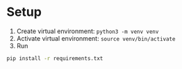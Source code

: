 # Setup

1. Create virtual environment: `python3 -m venv venv`
2. Activate virtual environment: `source venv/bin/activate`
3. Run
```bash
pip install -r requirements.txt
```